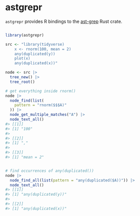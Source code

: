 
<!-- README.md is generated from README.Rmd. Please edit that file -->

# astgrepr

<!-- badges: start -->
<!-- badges: end -->

`astgrepr` provides R bindings to the
[ast-grep](https://ast-grep.github.io/) Rust crate.

``` r

library(astgrepr)

src <- "library(tidyverse)
    x <- rnorm(100, mean = 2)
    any(duplicated(y))
    plot(x)
    any(duplicated(x))"

node <- src |> 
  tree_new() |> 
  tree_root()

# get everything inside rnorm()
node |> 
  node_find(list(
    pattern = "rnorm($$$A)"
  )) |> 
  node_get_multiple_matches("A") |> 
  node_text_all()
#> [[1]]
#> [1] "100"
#> 
#> [[2]]
#> [1] ","
#> 
#> [[3]]
#> [1] "mean = 2"
```

``` r

# find occurrences of any(duplicated())
node |> 
  node_find_all(list(pattern = "any(duplicated($A))")) |> 
  node_text_all()
#> [[1]]
#> [1] "any(duplicated(y))"
#> 
#> [[2]]
#> [1] "any(duplicated(x))"
```
